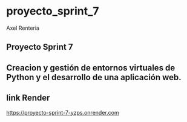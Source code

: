 # proyecto_sprint_7

Axel Renteria

## Proyecto Sprint 7
## Creacion y gestión de entornos virtuales de Python y el desarrollo de una aplicación web.

## link Render
https://proyecto-sprint-7-yzps.onrender.com